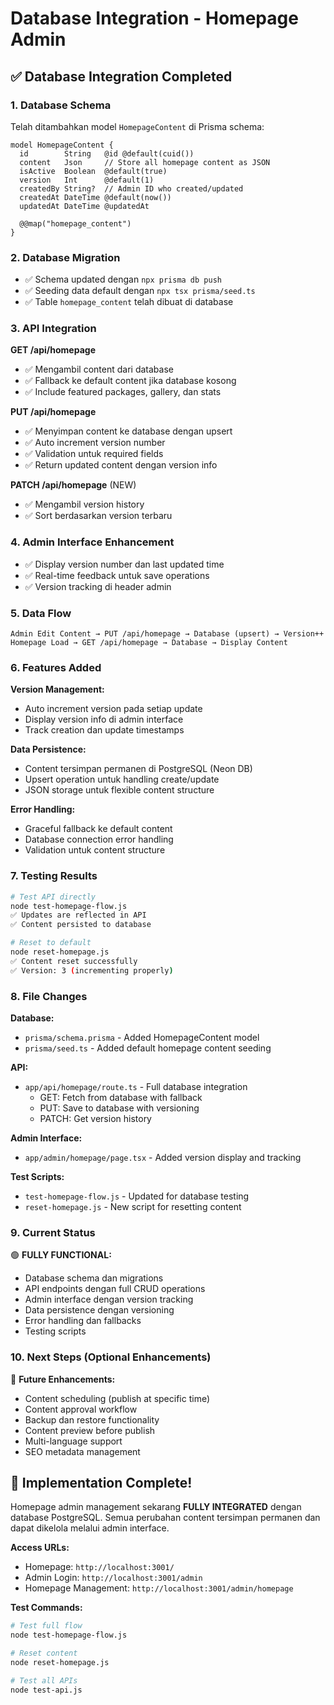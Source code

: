 # Database Integration - Homepage Admin

## ✅ Database Integration Completed

### 1. Database Schema
Telah ditambahkan model `HomepageContent` di Prisma schema:
```prisma
model HomepageContent {
  id        String   @id @default(cuid())
  content   Json     // Store all homepage content as JSON
  isActive  Boolean  @default(true)
  version   Int      @default(1)
  createdBy String?  // Admin ID who created/updated
  createdAt DateTime @default(now())
  updatedAt DateTime @updatedAt

  @@map("homepage_content")
}
```

### 2. Database Migration
- ✅ Schema updated dengan `npx prisma db push`
- ✅ Seeding data default dengan `npx tsx prisma/seed.ts`
- ✅ Table `homepage_content` telah dibuat di database

### 3. API Integration
**GET /api/homepage**
- ✅ Mengambil content dari database
- ✅ Fallback ke default content jika database kosong
- ✅ Include featured packages, gallery, dan stats

**PUT /api/homepage**
- ✅ Menyimpan content ke database dengan upsert
- ✅ Auto increment version number
- ✅ Validation untuk required fields
- ✅ Return updated content dengan version info

**PATCH /api/homepage** (NEW)
- ✅ Mengambil version history
- ✅ Sort berdasarkan version terbaru

### 4. Admin Interface Enhancement
- ✅ Display version number dan last updated time
- ✅ Real-time feedback untuk save operations
- ✅ Version tracking di header admin

### 5. Data Flow

```
Admin Edit Content → PUT /api/homepage → Database (upsert) → Version++
Homepage Load → GET /api/homepage → Database → Display Content
```

### 6. Features Added

**Version Management:**
- Auto increment version pada setiap update
- Display version info di admin interface
- Track creation dan update timestamps

**Data Persistence:**
- Content tersimpan permanen di PostgreSQL (Neon DB)
- Upsert operation untuk handling create/update
- JSON storage untuk flexible content structure

**Error Handling:**
- Graceful fallback ke default content
- Database connection error handling
- Validation untuk content structure

### 7. Testing Results

```bash
# Test API directly
node test-homepage-flow.js
✅ Updates are reflected in API
✅ Content persisted to database

# Reset to default
node reset-homepage.js
✅ Content reset successfully
✅ Version: 3 (incrementing properly)
```

### 8. File Changes

**Database:**
- `prisma/schema.prisma` - Added HomepageContent model
- `prisma/seed.ts` - Added default homepage content seeding

**API:**
- `app/api/homepage/route.ts` - Full database integration
  - GET: Fetch from database with fallback
  - PUT: Save to database with versioning
  - PATCH: Get version history

**Admin Interface:**
- `app/admin/homepage/page.tsx` - Added version display and tracking

**Test Scripts:**
- `test-homepage-flow.js` - Updated for database testing
- `reset-homepage.js` - New script for resetting content

### 9. Current Status

🟢 **FULLY FUNCTIONAL:**
- Database schema dan migrations
- API endpoints dengan full CRUD operations
- Admin interface dengan version tracking
- Data persistence dengan versioning
- Error handling dan fallbacks
- Testing scripts

### 10. Next Steps (Optional Enhancements)

🔮 **Future Enhancements:**
- Content scheduling (publish at specific time)
- Content approval workflow
- Backup dan restore functionality
- Content preview before publish
- Multi-language support
- SEO metadata management

## 🎉 Implementation Complete!

Homepage admin management sekarang **FULLY INTEGRATED** dengan database PostgreSQL. Semua perubahan content tersimpan permanen dan dapat dikelola melalui admin interface.

**Access URLs:**
- Homepage: `http://localhost:3001/`
- Admin Login: `http://localhost:3001/admin`
- Homepage Management: `http://localhost:3001/admin/homepage`

**Test Commands:**
```bash
# Test full flow
node test-homepage-flow.js

# Reset content
node reset-homepage.js

# Test all APIs
node test-api.js
```
